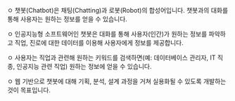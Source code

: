    ㅇ 챗봇(Chatbot)은 채팅(Chatting)과 로봇(Robot)의 합성어입니다. 챗봇과의 대화를 통해 사용자는 원하는 정보를 얻을 수 있습니다.
   
   ㅇ 인공지능형 소프트웨어인 챗봇은 대화를 통해 사용자(인간)가 원하는 정보를 파악하고 직업, 진로에 대한 데이터를 이용해 사용자에게 정보를 제공합니다.
   
   ㅇ 사용자는 직업과 관련해 원하는 키워드를 검색하면(예: 데이터베이스 관리자, IT 직종, 인공지능 관련 직업) 원하는 정보에 얻을 수 있습니다.
   
   ㅇ 웹 기반으로 챗봇에 대해 기획, 분석, 설계 과정을 거쳐 실용화될 수 있도록 개발하는 것이 목표입니다.
